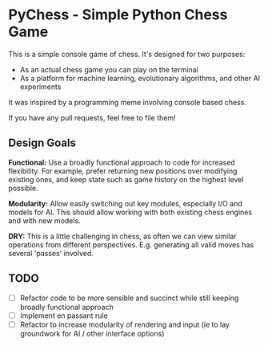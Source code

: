 # PyChess - Simple Python Chess Game

This is a simple console game of chess. It's designed for two purposes:
- As an actual chess game you can play on the terminal
- As a platform for machine learning, evolutionary algorithms, and other AI
experiments

It was inspired by a programming meme involving console based chess.

If you have any pull requests, feel free to file them!

## Design Goals

**Functional:** Use a broadly functional approach to code for increased
flexibility. For example, prefer returning new positions over modifying
existing ones, and keep state such as game history on the highest level
possible.

**Modularity:** Allow easily switching out key modules, especially I/O and
models for AI. This should allow working with both existing chess engines and
with new models.

**DRY:** This is a little challenging in chess, as often we can view similar
operations from different perspectives. E.g. generating all valid moves has
several 'passes' involved.

## TODO
- [ ] Refactor code to be more sensible and succinct while still keeping
broadly functional approach
- [ ] Implement en passant rule
- [ ] Refactor to increase modularity of rendering and input (ie to lay
groundwork for AI / other interface options)
